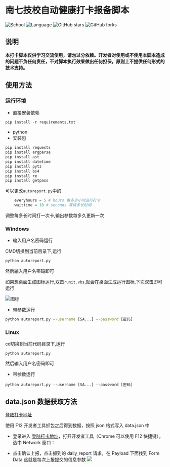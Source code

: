 # 南七技校自动健康打卡报备脚本

![School](https://img.shields.io/badge/School-URC-blue.svg)
![Language](https://img.shields.io/badge/language-Python3-yellow.svg)
![GitHub stars](https://img.shields.io/github/stars/RongkangXiong/AutoReport)
![GitHub forks](https://img.shields.io/github/forks/RongkangXiong/AutoReport)


## 说明

**本打卡脚本仅供学习交流使用，请勿过分依赖。开发者对使用或不使用本脚本造成的问题不负任何责任，不对脚本执行效果做出任何担保，原则上不提供任何形式的技术支持。**



## 使用方法
### 运行环境

- 直接安装依赖

```python
pip install -r requirements.txt
```

- python
- 安装包

```python
pip install requests
pip install argparse
pip install ast
pip install datetime
pip install pytz
pip install bs4
pip install re
pip install getpass
```

可以更改`autoreport.py`中的

```python
    everyhours = 5 # hours 每多少小时进行打卡
    waittime = 10 # seconds 等待多长时间
```
调整每多长时间打一次卡,输出参数每多久更新一次

### Windows

- 输入用户名密码运行

CMD切换到当前目录下,运行

```cmd
python autoreport.py
```

然后输入用户名密码即可

如果想桌面生成图标运行,双击`runit.vbs`,就会在桌面生成运行图标,下次双击即可运行

![图标](./img/health.ico)

- 带参数运行

```cmd
python autoreport.py --username [SA...] --password [密码]
```

### Linux

cd切换到当前代码目录下,运行
```shell
python autoreport.py
```
然后输入用户名密码即可

- 带参数运行

```shell
python autoreport.py --username [SA...] --password [密码]
```




## data.json 数据获取方法

[登陆打卡地址](https://weixine.ustc.edu.cn/2020/home)

使用 F12 开发者工具抓包之后得到数据，按照 json 格式写入 data.json 中

- 登录进入 [登陆打卡地址](https://weixine.ustc.edu.cn/2020/home)，打开开发者工具（Chrome 可以使用 F12 快捷键），选中 Network 窗口：

- 点击确认上报，点击抓到的 daliy_report 请求，在 Payload 下面找到 Form Data 这就是每次上报提交的信息参数
![](https://cdn.jsdelivr.net/gh/RongkangXiong/pic-bed/blog/img/20220326175051.png)


